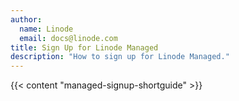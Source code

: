 ```yaml
---
author:
  name: Linode
  email: docs@linode.com
title: Sign Up for Linode Managed
description: "How to sign up for Linode Managed."
---
```


{{< content "managed-signup-shortguide" >}}